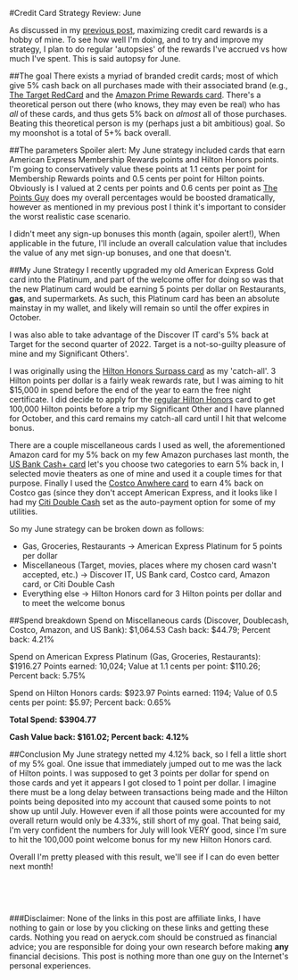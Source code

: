 #Credit Card Strategy Review: June

As discussed in my [previous post](https://aeryck.com/post:2), maximizing credit card rewards is a hobby of mine. To see how well I'm doing, and to try and improve my strategy, I plan to do regular 'autopsies' of the rewards I've accrued vs how much I've spent. This is said autopsy for June.

##The goal
There exists a myriad of branded credit cards; most of which give 5% cash back on all purchases made with their associated brand (e.g., [The Target RedCard](https://www.target.com/redcard/about) and the [Amazon Prime Rewards card](https://www.amazon.com/gp/cobrandcard/marketing.html/ref=s9_acss_bw_cg_PHCBCC_1a1_w?plattr=NAYACC&pf_rd_m=ATVPDKIKX0DER&pf_rd_s=merchandised-search-9&pf_rd_r=G4GF4AJGHNEAP0Q2BF2K&pf_rd_t=101&pf_rd_p=2d6e70a8-dbd1-4ebe-b81b-c9c0732e5287&pf_rd_i=1266766011). There's a theoretical person out there (who knows, they may even be real) who has _all_ of these cards, and thus gets 5% back on _almost_ all of those purchases. Beating this theoretical person is my (perhaps just a bit ambitious) goal. So my moonshot is a total of 5+% back overall.

##The parameters
Spoiler alert: My June strategy included cards that earn American Express Membership Rewards points and Hilton Honors points. I'm going to conservatively value these points at 1.1 cents per point for Membership Rewards points and 0.5 cents per point for Hilton points. Obviously is I valued at 2 cents per points and 0.6 cents per point as [The Points Guy](https://thepointsguy.com/guide/monthly-valuations/) does my overall percentages would be boosted dramatically, however as mentioned in my previous post I think it's important to consider the worst realistic case scenario.

I didn't meet any sign-up bonuses this month (again, spoiler alert!), When applicable in the future, I'll include an overall calculation value that includes the value of any met sign-up bonuses, and one that doesn't.

##My June Strategy
I recently upgraded my old American Express Gold card into the Platinum, and part of the welcome offer for doing so was that the new Platinum card would be earning 5 points per dollar on Restaurants, **gas**, and supermarkets. As such, this Platinum card has been an absolute mainstay in my wallet, and likely will remain so until the offer expires in October.

I was also able to take advantage of the Discover IT card's 5% back at Target for the second quarter of 2022. Target is a not-so-guilty pleasure of mine and my Significant Others'.

I was originally using the [Hilton Honors Surpass card](https://www.americanexpress.com/us/credit-cards/card/hilton-honors-surpass/) as my 'catch-all'. 3 Hilton points per dollar is a fairly weak rewards rate, but I was aiming to hit $15,000 in spend before the end of the year to earn the free night certificate. I did decide to apply for the [regular Hilton Honors](https://www.americanexpress.com/us/credit-cards/card/hilton-honors/) card to get 100,000 Hilton points before a trip my Significant Other and I have planned for October, and this card remains my catch-all card until I hit that welcome bonus.

There are a couple miscellaneous cards I used as well, the aforementioned Amazon card for my 5% back on my few Amazon purchases last month, the [US Bank Cash+ card](https://www.usbank.com/credit-cards/cash-plus-visa-signature-credit-card.html) let's you choose two categories to earn 5% back in, I selected movie theaters as one of mine and used it a couple times for that purpose. Finally I used the [Costco Anwhere card](https://www.citi.com/credit-cards/citi-costco-anywhere-visa-credit-card) to earn 4% back on Costco gas (since they don't accept American Express, and it looks like I had my [Citi Double Cash](https://online.citi.com/US/JRS/portal/template.do?ID=double-cash) set as the auto-payment option for some of my utilities.

So my June strategy can be broken down as follows:

* Gas, Groceries, Restaurants -> American Express Platinum for 5 points per dollar
* Miscellaneous (Target, movies, places where my chosen card wasn't accepted, etc.) -> Discover IT, US Bank card, Costco card, Amazon card, or Citi Double Cash
* Everything else -> Hilton Honors card for 3 Hilton points per dollar and to meet the welcome bonus


##Spend breakdown
Spend on Miscellaneous cards (Discover, Doublecash, Costco, Amazon, and US Bank): $1,064.53
Cash back: $44.79; Percent back: 4.21%

Spend on American Express Platinum (Gas, Groceries, Restaurants): $1916.27
Points earned: 10,024; Value at 1.1 cents per point: $110.26; Percent back: 5.75%

Spend on Hilton Honors cards: $923.97
Points earned: 1194; Value of 0.5 cents per point: $5.97; Percent back: 0.65%

**Total Spend: $3904.77**

**Cash Value back: $161.02; Percent back: 4.12%**


##Conclusion
My June strategy netted my 4.12% back, so I fell a little short of my 5% goal. One issue that immediately jumped out to me was the lack of Hilton points. I was supposed to get 3 points per dollar for spend on those cards and yet it appears I got closed to 1 point per dollar. I imagine there must be a long delay between transactions being made and the Hilton points being deposited into my account that caused some points to not show up until July. However even if all those points were accounted for my overall return would only be 4.33%, still short of my goal. That being said, I'm very confident the numbers for July will look VERY good, since I'm sure to hit the 100,000 point welcome bonus for my new Hilton Honors card.

Overall I'm pretty pleased with this result, we'll see if I can do even better next month!
<pre>



</pre>
###Disclaimer:
None of the links in this post are affiliate links, I have nothing to gain or lose by you clicking on these links and getting these cards. Nothing you read on aeryck.com should be construed as financial advice; you are responsible for doing your own research before making **any** financial decisions. This post is nothing more than one guy on the Internet's personal experiences.
